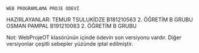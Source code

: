 
    WEB PROGRAMLAMA PROJE ÖDEVİ
HAZIRLAYANLAR:
TEMUR TSULUKİDZE B181210563 2. ÖĞRETİM B GRUBU
OSMAN PAMPAL B191210083 2. ÖĞRETİM B GRUBU

Not: WebProjeOT klasörünün içinde ödevin son versiyonu vardır. Diğer versiyonlar çeşitli sebepler yüzünde iptal edilmiştir.
